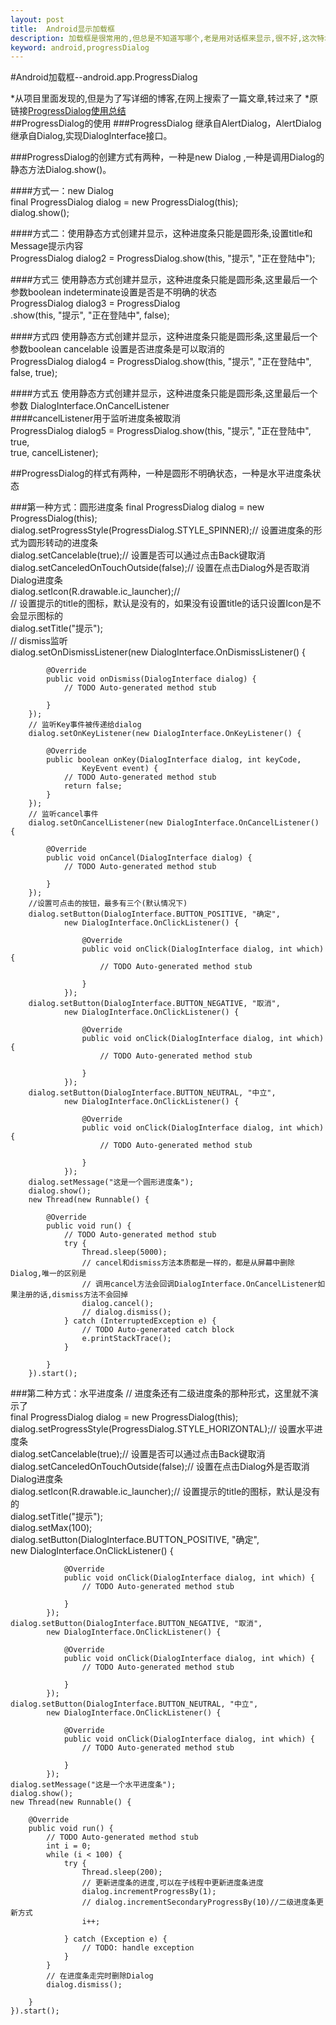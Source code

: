 ```yaml
---
layout: post
title:  Android显示加载框
description: 加载框是很常用的,但总是不知道写哪个,老是用对话框来显示,很不好,这次特地记录了一个比较合适的加载框
keyword: android,progressDialog
---
```


#Android加载框--android.app.ProgressDialog
				
				
				
*从项目里面发现的,但是为了写详细的博客,在网上搜索了一篇文章,转过来了
*原链接[ProgressDialog使用总结](http://blog.csdn.net/caesardadi/article/details/11982721#)				
##ProgressDialog的使用 
###ProgressDialog 继承自AlertDialog，AlertDialog继承自Dialog,实现DialogInterface接口。

###ProgressDialog的创建方式有两种，一种是new Dialog ,一种是调用Dialog的静态方法Dialog.show()。		

####方式一：new Dialog  
    final ProgressDialog dialog = new ProgressDialog(this);  
    dialog.show(); 
	
####方式二：使用静态方式创建并显示，这种进度条只能是圆形条,设置title和Message提示内容  
    ProgressDialog dialog2 = ProgressDialog.show(this, "提示", "正在登陆中");  
	
####方式三 使用静态方式创建并显示，这种进度条只能是圆形条,这里最后一个参数boolean indeterminate设置是否是不明确的状态  
    ProgressDialog dialog3 = ProgressDialog  
            .show(this, "提示", "正在登陆中", false);  
			
####方式四 使用静态方式创建并显示，这种进度条只能是圆形条,这里最后一个参数boolean cancelable 设置是否进度条是可以取消的  
    ProgressDialog dialog4 = ProgressDialog.show(this, "提示", "正在登陆中",  
            false, true); 
			
####方式五 使用静态方式创建并显示，这种进度条只能是圆形条,这里最后一个参数 DialogInterface.OnCancelListener  
####cancelListener用于监听进度条被取消  
    ProgressDialog dialog5 = ProgressDialog.show(this, "提示", "正在登陆中", true,  
            true, cancelListener);  
			
			
##ProgressDialog的样式有两种，一种是圆形不明确状态，一种是水平进度条状态

###第一种方式：圆形进度条
	final ProgressDialog dialog = new ProgressDialog(this);  
        dialog.setProgressStyle(ProgressDialog.STYLE_SPINNER);// 设置进度条的形式为圆形转动的进度条  
        dialog.setCancelable(true);// 设置是否可以通过点击Back键取消  
        dialog.setCanceledOnTouchOutside(false);// 设置在点击Dialog外是否取消Dialog进度条  
        dialog.setIcon(R.drawable.ic_launcher);//  
        // 设置提示的title的图标，默认是没有的，如果没有设置title的话只设置Icon是不会显示图标的  
        dialog.setTitle("提示");  
        // dismiss监听  
        dialog.setOnDismissListener(new DialogInterface.OnDismissListener() {  
  
            @Override  
            public void onDismiss(DialogInterface dialog) {  
                // TODO Auto-generated method stub  
  
            }  
        });  
        // 监听Key事件被传递给dialog  
        dialog.setOnKeyListener(new DialogInterface.OnKeyListener() {  
  
            @Override  
            public boolean onKey(DialogInterface dialog, int keyCode,  
                    KeyEvent event) {  
                // TODO Auto-generated method stub  
                return false;  
            }  
        });  
        // 监听cancel事件  
        dialog.setOnCancelListener(new DialogInterface.OnCancelListener() {  
  
            @Override  
            public void onCancel(DialogInterface dialog) {  
                // TODO Auto-generated method stub  
  
            }  
        });  
        //设置可点击的按钮，最多有三个(默认情况下)  
        dialog.setButton(DialogInterface.BUTTON_POSITIVE, "确定",  
                new DialogInterface.OnClickListener() {  
  
                    @Override  
                    public void onClick(DialogInterface dialog, int which) {  
                        // TODO Auto-generated method stub  
  
                    }  
                });  
        dialog.setButton(DialogInterface.BUTTON_NEGATIVE, "取消",  
                new DialogInterface.OnClickListener() {  
  
                    @Override  
                    public void onClick(DialogInterface dialog, int which) {  
                        // TODO Auto-generated method stub  
  
                    }  
                });  
        dialog.setButton(DialogInterface.BUTTON_NEUTRAL, "中立",  
                new DialogInterface.OnClickListener() {  
  
                    @Override  
                    public void onClick(DialogInterface dialog, int which) {  
                        // TODO Auto-generated method stub  
  
                    }  
                });  
        dialog.setMessage("这是一个圆形进度条");  
        dialog.show();  
        new Thread(new Runnable() {  
  
            @Override  
            public void run() {  
                // TODO Auto-generated method stub  
                try {  
                    Thread.sleep(5000);  
                    // cancel和dismiss方法本质都是一样的，都是从屏幕中删除Dialog,唯一的区别是  
                    // 调用cancel方法会回调DialogInterface.OnCancelListener如果注册的话,dismiss方法不会回掉  
                    dialog.cancel();  
                    // dialog.dismiss();  
                } catch (InterruptedException e) {  
                    // TODO Auto-generated catch block  
                    e.printStackTrace();  
                }  
  
            }  
        }).start();  
		
		
		
		
###第二种方式：水平进度条
	// 进度条还有二级进度条的那种形式，这里就不演示了  
    final ProgressDialog dialog = new ProgressDialog(this);  
    dialog.setProgressStyle(ProgressDialog.STYLE_HORIZONTAL);// 设置水平进度条  
    dialog.setCancelable(true);// 设置是否可以通过点击Back键取消  
    dialog.setCanceledOnTouchOutside(false);// 设置在点击Dialog外是否取消Dialog进度条  
    dialog.setIcon(R.drawable.ic_launcher);// 设置提示的title的图标，默认是没有的  
    dialog.setTitle("提示");  
    dialog.setMax(100);  
    dialog.setButton(DialogInterface.BUTTON_POSITIVE, "确定",  
            new DialogInterface.OnClickListener() {  
  
                @Override  
                public void onClick(DialogInterface dialog, int which) {  
                    // TODO Auto-generated method stub  
  
                }  
            });  
    dialog.setButton(DialogInterface.BUTTON_NEGATIVE, "取消",  
            new DialogInterface.OnClickListener() {  
  
                @Override  
                public void onClick(DialogInterface dialog, int which) {  
                    // TODO Auto-generated method stub  
  
                }  
            });  
    dialog.setButton(DialogInterface.BUTTON_NEUTRAL, "中立",  
            new DialogInterface.OnClickListener() {  
  
                @Override  
                public void onClick(DialogInterface dialog, int which) {  
                    // TODO Auto-generated method stub  
  
                }  
            });  
    dialog.setMessage("这是一个水平进度条");  
    dialog.show();  
    new Thread(new Runnable() {  
  
        @Override  
        public void run() {  
            // TODO Auto-generated method stub  
            int i = 0;  
            while (i < 100) {  
                try {  
                    Thread.sleep(200);  
                    // 更新进度条的进度,可以在子线程中更新进度条进度  
                    dialog.incrementProgressBy(1);  
                    // dialog.incrementSecondaryProgressBy(10)//二级进度条更新方式  
                    i++;  
  
                } catch (Exception e) {  
                    // TODO: handle exception  
                }  
            }  
            // 在进度条走完时删除Dialog  
            dialog.dismiss();  
  
        }  
    }).start();  